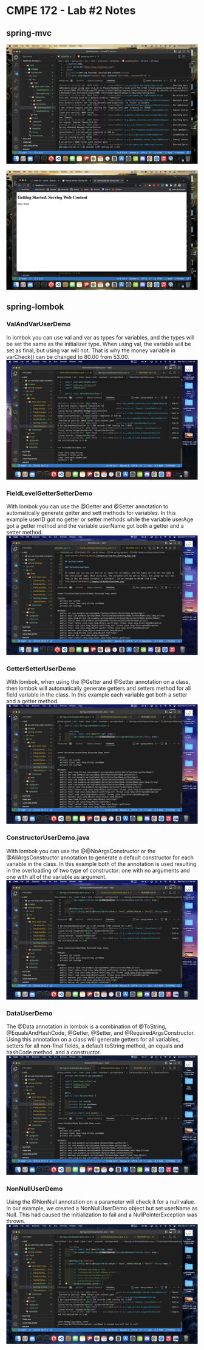 # CMPE 172 - Lab #2 Notes

## spring-mvc

![spring-mvc_Terminal](./images/spring-mvc_Terminal.png)

![spring-mvc_Running_App](./images/spring-mvc_Running_App.png)

## spring-lombok

### ValAndVarUserDemo

In lombok you can use val and var as types for variables, and the types will be set the same as the initializer type. When using val, the variable will be set as final, but using var will not. That is why the money variable in varCheck() can be changed to 80.00 from 53.00.
![ValAndVarUserDemo](./images/ValAndVarUserDemo.png)

### FieldLevelGetterSetterDemo

With lombok you can use the @Getter and @Setter annotation to automatically generate getter and sett methods for variables. In this example userID got no getter or setter methods while the variable userAge got a getter method and the variable userName got both a getter and a setter method.
![FieldLevelGetterSetterDemo](./images/FieldLevelGetterSetterDemo.png)

### GetterSetterUserDemo

With lombok, when using the @Getter and @Setter annotation on a class, then lombok will automatically generate getters and setters method for all field variable in the class. In this example each variable got both a setter and a getter method.
![GetterSetterUserDemo](./images/GetterSetterUserDemo.png)

### ConstructorUserDemo.java

With lombok you can use the @@NoArgsConstructor or the @AllArgsConstructor annotation to generate a default constructor for each variable in the class. In this example both of the annotation is used resulting in the overloading of two type of constructor: one with no arguments and one with all of the variable as argument.
![ConstructorUserDemo](./images/ConstructorUserDemo.png)

### DataUserDemo

The @Data annotation in lombok is a combination of @ToString, @EqualsAndHashCode, @Getter, @Setter, and @RequiredArgsConstructor. Using this annotation on a class will generate getters for all variables, setters for all non-final fields, a default toString method, an equals and hashCode method, and a constructor.
![DataUserDemo](./images/DataUserDemo.png)

### NonNullUserDemo

Using the @NonNull annotation on a parameter will check it for a null value. In our example, we created a NonNullUserDemo object but set userName as Null. This had caused the initialization to fail and a NullPointerException was thrown.
![NonNullUserDemo](./images/NonNullUserDemo.png)
